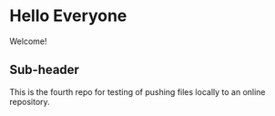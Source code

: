 # Hello Everyone

Welcome!

## Sub-header

This is the fourth repo for testing of pushing files locally to an online repository.